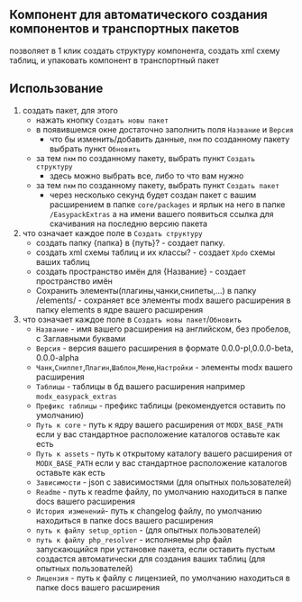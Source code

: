 Компонент для автоматического создания компонентов и транспортных пакетов
 ---
позволяет в 1 клик создать структуру компонента, создать xml схему таблиц, и упаковать компонент в транспортный пакет

## Использование
 1) создать пакет, для этого
    - нажать кнопку `Создать новы пакет` 
    - в появившемся окне достаточно заполнить поля  `Название` и `Версия`
      - что бы изменить/добавить данные, `пкм` по созданному пакету  выбрать пункт `Обновить`
    * за тем `пкм` по созданному пакету, выбрать пункт `Создать структуру`
      - здесь можно выбрать все, либо то что вам нужно
    - за тем `пкм` по созданному пакету, выбрать пункт `Создать пакет`
      - через несколько секунд будет создан пакет с вашим расширением в папке `core/packages` и ярлык на него в папке `/EasypackExtras` а на имени вашего появиться ссылка для скачивания на последню версию пакета
 2) что означает каждое поле в `Создать структуру`
    - создать папку {папка} в {путь}? - создает папку.
    - создать xml схемы таблиц и их классы? - создает `Xpdo` схемы ваших таблиц
    - создать пространство имён для {Название} - создает пространство имён
    - Сохранить элементы(плагины,чанки,снипеты,...) в папку /elements/ - сохраняет все элементы modx вашего расширения в папку elements в ядре вашего расширения
 3) что означает каждое поле в `Создать новы пакет`/`Обновить`
    - `Название` - имя вашего расширения на английском, без пробелов, с Заглавными буквами
    - `Версия`   - версия вашего расширения в формате 0.0.0-pl,0.0.0-beta, 0.0.0-alpha
    - `Чанк`,`Сниппет`,`Плагин`,`Шаблон`,`Меню`,`Настройки` - элементы modx вашего расширения
    - `Таблицы` - таблицы в бд вашего расширения например `modx_easypack_extras`
    - `Префикс таблицы` - префикс таблицы (рекомендуется оставить по умолчанию)
    - `Путь к core` - путь к ядру вашего расширения от `MODX_BASE_PATH` если у вас стандартное расположение каталогов оставьте как есть
    - `Путь к assets` - путь к открытому каталогу вашего расширения от `MODX_BASE_PATH` если у вас стандартное расположение каталогов оставьте как есть  
    - `Зависимости` - json с зависимостями (для опытных пользователей)
    - `Readme` - путь к readme файлу, по умолчанию находиться в папке docs вашего расширения
    - `История изменений`- путь к changelog файлу, по умолчанию находиться в папке docs вашего расширения
    - `путь к файлу setup_option` - (для опытных пользователей)
    - `путь к файлу php_resolver` - исполняемы php файл запускающийся при установке пакета, если оставить пустым создастся автоматически для создания ваших таблиц (для опытных пользователей)
    - `Лицензия` - путь к файлу с лицензией, по умолчанию находиться в папке docs вашего расширения
